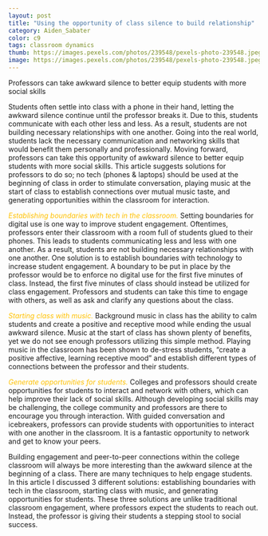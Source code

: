 ```yaml
---
layout: post
title: "Using the opportunity of class silence to build relationship"
category: Aiden_Sabater
color: c9
tags: classroom dynamics 
thumb: https://images.pexels.com/photos/239548/pexels-photo-239548.jpeg?auto=compress&cs=tinysrgb&w=350
image: https://images.pexels.com/photos/239548/pexels-photo-239548.jpeg?auto=compress&cs=tinysrgb&w=600 
---
```

Professors can take awkward silence to better equip students with more social skills

<!--more-->

Students often settle into class with a phone in their hand, letting the awkward silence continue until the professor breaks it. Due to this, students communicate with each other less and less. As a result, students are not building necessary relationships with one another. Going into the real world, students lack the necessary communication and networking skills that would benefit them personally and professionally. Moving forward, professors can take this opportunity of awkward silence to better equip students with more social skills. This article suggests solutions for professors to do so; no tech (phones & laptops) should be used at the beginning of class in order to stimulate conversation, playing music at the start of class to establish connections over mutual music taste, and generating opportunities within the classroom for interaction.

<span style="font-style: italic; text-decoration:bold; color:#ffc100"> Establishing boundaries with tech in the classroom.</span> Setting boundaries for digital use is one way to improve student engagement. Oftentimes, professors enter their classroom with a room full of students glued to their phones. This leads to students communicating less and less with one another. As a result, students are not building necessary relationships with one another. One solution is to establish boundaries with technology to increase student engagement. A boundary to be put in place by the professor would be to enforce no digital use for the first five minutes of class. Instead, the first five minutes of class should instead be utilized for class engagement. Professors and students can take this time to engage with others, as well as ask and clarify any questions about the class.

<span style="font-style: italic; text-decoration:bold; color:#ffc100"> Starting class with music. </span> Background music in class has the ability to calm students and create a positive and receptive mood while ending the usual awkward silence. Music at the start of class has shown plenty of benefits, yet we do not see enough professors utilizing this simple method. Playing music in the classroom has been shown to de-stress students, “create a positive affective, learning receptive mood” and establish different types of connections between the professor and their students. 


<span style="font-style: italic; text-decoration:bold; color:#ffc100"> Generate opportunities for students.</span> Colleges and professors should create opportunities for students to interact and network with others, which can help improve their lack of social skills. Although developing social skills may be challenging, the college community and professors are there to encourage you through interaction. With guided conversation and icebreakers, professors can provide students with opportunities to interact with one another in the classroom. It is a fantastic opportunity to network and get to know your peers.

Building engagement and peer-to-peer connections within the college classroom will always be more interesting than the awkward silence at the beginning of a class. There are many techniques to help engage students. In this article I discussed 3 different solutions: establishing boundaries with tech in the classroom, starting class with music, and generating opportunities for students. These three solutions are unlike traditional classroom engagement, where professors expect the students to reach out. Instead, the professor is giving their students a stepping stool to social success.